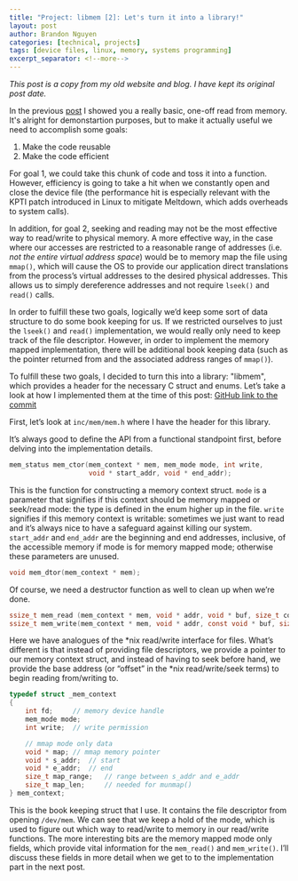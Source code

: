 ```yaml
---
title: "Project: libmem [2]: Let's turn it into a library!"
layout: post
author: Brandon Nguyen
categories: [technical, projects]
tags: [device files, linux, memory, systems programming]
excerpt_separator: <!--more-->
---
```


*This post is a copy from my old website and blog. I have kept its original post date.*

In the previous [post](/blog/technical/projects/2018/02/05/libmem_1) I showed you a really basic, one-off read from memory.
It's alright for demonstartion purposes, but to make it actually useful we need to accomplish some goals:
1. Make the code reusable
2. Make the code efficient

For goal 1, we could take this chunk of code and toss it into a function.
However, efficiency is going to take a hit when we constantly open and close the device file
(the performance hit is especially relevant with the KPTI patch introduced in Linux to mitigate Meltdown,
which adds overheads to system calls).

In addition, for goal 2, seeking and reading may not be the most effective way to read/write to physical memory.
A more effective way, in the case where our accesses are restricted to a reasonable range of addresses
(i.e. *not the entire virtual address space*) would be to memory map the file using `mmap()`,
which will cause the OS to provide our application direct translations from the process’s virtual addresses
to the desired physical addresses.
This allows us to simply dereference addresses  and not require `lseek()` and `read()` calls.

In order to fulfill these two goals, logically we’d keep some sort of data structure to do some book keeping for us.
If we restricted ourselves to just the `lseek()` and `read()` implementation,
we would really only need to keep track of the file descriptor.
However, in order to implement the memory mapped implementation, there will be additional book keeping
data (such as the pointer returned from and the associated address ranges of `mmap()`).

To fulfill these two goals, I decided to turn this into a library: "libmem", which provides a
header for the necessary C struct and enums.
Let’s take a look at how I implemented them at the time of this post:
[GitHub link to the commit](https://github.com/aeturnus/libmem/tree/44c69d4ae732ce9cee318fb2cadfe2ecdab4e39b)

First, let’s look at `inc/mem/mem.h` where I have the header for this library.

It’s always good to define the API from a functional standpoint first,
before delving into the implementation details.

```c
mem_status mem_ctor(mem_context * mem, mem_mode mode, int write,
                    void * start_addr, void * end_addr);
```

This is the function for constructing a memory context struct.
`mode` is a parameter that signifies if this context should be memory mapped or seek/read mode:
the type is defined in the enum higher up in the file.
`write` signifies if this memory context is writable: sometimes we just want to read and
it’s always nice to have a safeguard against killing our system.
`start_addr` and `end_addr` are the beginning and end addresses, inclusive, of the accessible memory
if mode is for memory mapped mode; otherwise these parameters are unused.

```c
void mem_dtor(mem_context * mem);
```

Of course, we need a destructor function as well to clean up when we’re done.

```c
ssize_t mem_read (mem_context * mem, void * addr, void * buf, size_t count);
ssize_t mem_write(mem_context * mem, void * addr, const void * buf, size_t count);
```
Here we have analogues of the \*nix read/write interface for files.
What’s different is that instead of providing file descriptors, we provide a pointer to our memory context struct,
and instead of having to seek before hand, we provide the base address
(or “offset” in the \*nix read/write/seek terms) to begin reading from/writing to.

```c
typedef struct _mem_context
{
    int fd;     // memory device handle
    mem_mode mode;
    int write;  // write permission

    // mmap mode only data
    void * map; // mmap memory pointer
    void * s_addr;  // start
    void * e_addr;  // end
    size_t map_range;   // range between s_addr and e_addr
    size_t map_len;     // needed for munmap()
} mem_context;
```

This is the book keeping struct that I use.
It contains the file descriptor from opening `/dev/mem`.
We can see that we keep a hold of the mode, which is used to figure out which way to read/write
to memory in our read/write functions.
The more interesting bits are the memory mapped mode only fields, which provide vital information
for the `mem_read()` and `mem_write()`.
I’ll discuss these fields in more detail when we get to to the implementation part in the next post.
